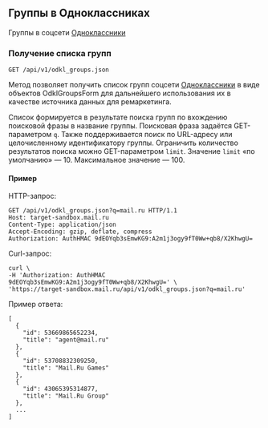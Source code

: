## Группы в Одноклассниках
Группы в соцсети
[Одноклассники](http://odnoklassniki.ru/)

### Получение списка групп
`GET /api/v1/odkl_groups.json`

Метод позволяет получить список групп соцсети
[Одноклассники](http://odnoklassniki.ru/) в виде объектов
OdklGroupsForm для дальнейшего использования их в качестве источника
данных для ремаркетинга.

Список формируется в результате поиска групп по вхождению поисковой фразы
в название группы. Поисковая фраза задаётся GET-параметром `q`.
Также поддерживается поиск по URL-адресу или целочисленному идентификатору
группы. Ограничить количество результатов поиска можно GET-параметром
`limit`. Значение `limit` «по умолчанию» — 10. Максимальное значение — 100.

#### Пример

HTTP-запрос:

    GET /api/v1/odkl_groups.json?q=mail.ru HTTP/1.1
    Host: target-sandbox.mail.ru
    Content-Type: application/json
    Accept-Encoding: gzip, deflate, compress
    Authorization: AuthHMAC 9dEOYqb3sEmwKG9:A2m1j3ogy9fT0Ww+qb8/X2KhwgU=

Curl-запрос:

    curl \
    -H 'Authorization: AuthHMAC 9dEOYqb3sEmwKG9:A2m1j3ogy9fT0Ww+qb8/X2KhwgU=' \
    'https://target-sandbox.mail.ru/api/v1/odkl_groups.json?q=mail.ru'

Пример ответа:

    [
      {
        "id": 53669865652234,
        "title": "agent@mail.ru"
      },
      {
        "id": 53708832309250,
        "title": "Mail.Ru Games"
      },
      {
        "id": 43065395314877,
        "title": "Mail.Ru Group"
      },
      ...
    ]

